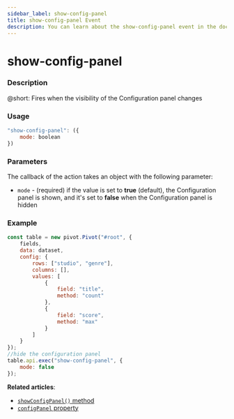 ```yaml
---
sidebar_label: show-config-panel
title: show-config-panel Event
description: You can learn about the show-config-panel event in the documentation of the DHTMLX JavaScript Pivot library. Browse developer guides and API reference, try out code examples and live demos, and download a free 30-day evaluation version of DHTMLX Pivot.
---
```


# show-config-panel

### Description

@short: Fires when the visibility of the Configuration panel changes

### Usage

~~~jsx
"show-config-panel": ({
    mode: boolean 
}) 
~~~

### Parameters

The callback of the action takes an object with the following parameter:

- `mode` - (required) if the value is set to **true** (default), the Configuration panel is shown, and it's set to **false** when the Configuration panel is hidden

### Example

~~~jsx {19-22}
const table = new pivot.Pivot("#root", {
    fields,
    data: dataset,
    config: {
        rows: ["studio", "genre"],
        columns: [],
        values: [
            {
                field: "title",
                method: "count"
            },
            {
                field: "score",
                method: "max"
            }
        ]
    }
});
//hide the configuration panel
table.api.exec("show-config-panel", {
    mode: false
});
~~~

**Related articles**:
- [`showConfigPanel()` method](/api/methods/showconfigpanel-method)
- [`configPanel` property](/api/config/configpanel-property)
